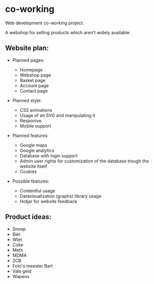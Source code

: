 # co-working
Web development co-working project.

A webshop for selling products which aren't widely available.

## Website plan:
- Planned pages:
  - Homepage
  - Webshop page
  - Basket page
  - Account page
  - Contact page

- Planned style:
  - CSS animations
  - Usage of an SVG and manipulating it
  - Responive
  - Mobile support

- Planned features:
  - Google maps
  - Google analytics
  - Database with login support
  - Admin user rights for customization of the database trough the website itself
  - Cookies
 
- Possible features:
  - Contentful usage
  - Datavisualization (graphs) library usage
  - Hotjar for website feedback

## Product ideas:
- Snoep
- Bier
- Wiet
- Coke
- Meth
- MDMA
- 2CB
- Foto's meester Bart
- Vals geld
- Wapens
